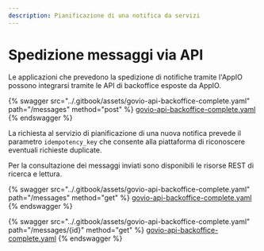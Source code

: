 ```yaml
---
description: Pianificazione di una notifica da servizi
---
```


# Spedizione messaggi via API

Le applicazioni che prevedono la spedizione di notifiche tramite l'AppIO possono integrarsi tramite le API di backoffice esposte da AppIO.&#x20;

{% swagger src="../.gitbook/assets/govio-api-backoffice-complete.yaml" path="/messages" method="post" %}
[govio-api-backoffice-complete.yaml](../.gitbook/assets/govio-api-backoffice-complete.yaml)
{% endswagger %}

La richiesta al servizio di pianificazione di una nuova notifica prevede il parametro `idempotency_key` che consente alla piattaforma di riconoscere eventuali richieste duplicate.

Per la consultazione dei messaggi inviati sono disponibili le risorse REST di ricerca e lettura.

{% swagger src="../.gitbook/assets/govio-api-backoffice-complete.yaml" path="/messages" method="get" %}
[govio-api-backoffice-complete.yaml](../.gitbook/assets/govio-api-backoffice-complete.yaml)
{% endswagger %}

{% swagger src="../.gitbook/assets/govio-api-backoffice-complete.yaml" path="/messages/{id}" method="get" %}
[govio-api-backoffice-complete.yaml](../.gitbook/assets/govio-api-backoffice-complete.yaml)
{% endswagger %}
